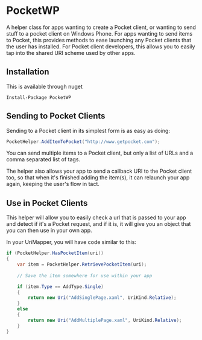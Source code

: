 PocketWP
========

A helper class for apps wanting to create a Pocket client, or wanting to send stuff to a pocket client on Windows Phone. For apps wanting to send items to Pocket, this provides methods to ease launching any Pocket clients that the user has installed. For Pocket client developers, this allows you to easily tap into the shared URI scheme used by other apps. 

## Installation ##
This is available through nuget 

```
Install-Package PocketWP
```

## Sending to Pocket Clients ##
Sending to a Pocket client in its simplest form is as easy as doing:

```c#
PocketHelper.AddItemToPocket("http://www.getpocket.com");
```

You can send multiple items to a Pocket client, but only a list of URLs and a comma separated list of tags. 

The helper also allows your app to send a callback URI to the Pocket client too, so that when it's finished adding the item(s), it can relaunch your app again, keeping the user's flow in tact.

## Use in Pocket Clients ##
This helper will allow you to easily check a url that is passed to your app and detect if it's a Pocket request, and if it is, it will give you an object that you can then use in your own app.

In your UriMapper, you will have code similar to this:

```c#
if (PocketHelper.HasPocketItem(uri))
{
    var item = PocketHelper.RetrievePocketItem(uri);
    
    // Save the item somewhere for use within your app

    if (item.Type == AddType.Single)
    {
        return new Uri("AddSinglePage.xaml", UriKind.Relative);
    }
    else
    {
        return new Uri("AddMultiplePage.xaml", UriKind.Relative);    
    }
}
```